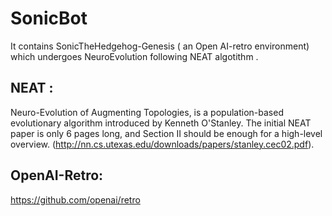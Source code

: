 # SonicBot

It contains SonicTheHedgehog-Genesis ( an Open AI-retro environment) which undergoes NeuroEvolution following NEAT algotithm .

## NEAT :
Neuro-Evolution of Augmenting Topologies, is a population-based evolutionary algorithm introduced by Kenneth O'Stanley.
The initial NEAT paper is only 6 pages long, and Section II should be enough for a high-level overview.
(http://nn.cs.utexas.edu/downloads/papers/stanley.cec02.pdf).

## OpenAI-Retro:
https://github.com/openai/retro
